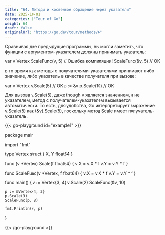 ```yaml
---
title: "64. Методы и косвенное обращение через указатели"
date: 2025-10-01
categories: ["Tour of Go"]
weight: 64
draft: false
originalUrl: "https://go.dev/tour/methods/6"
---
```


Сравнивая две предыдущие программы, вы могли заметить, что функции с аргументом-указателем должны принимать указатель:

var v Vertex
ScaleFunc(v, 5)  // Ошибка компиляции!
ScaleFunc(&v, 5) // OK

в то время как методы с получателями-указателями принимают либо значение, либо указатель в качестве получателя при вызове:

var v Vertex
v.Scale(5)  // OK
p := &v
p.Scale(10) // OK

Для вызова v.Scale(5), даже though v является значением, а не указателем, метод с получателем-указателем вызывается автоматически. То есть, для удобства, Go интерпретирует выражение v.Scale(5) как (&v).Scale(5), поскольку метод Scale имеет получатель-указатель.

{{< go-playground id="example1" >}}

package main

import "fmt"

type Vertex struct {
    X, Y float64
}

func (v *Vertex) Scale(f float64) {
    v.X = v.X * f
    v.Y = v.Y * f
}

func ScaleFunc(v *Vertex, f float64) {
    v.X = v.X * f
    v.Y = v.Y * f
}

func main() {
    v := Vertex{3, 4}
    v.Scale(2)
    ScaleFunc(&v, 10)

	p := &Vertex{4, 3}
	p.Scale(3)
	ScaleFunc(p, 8)

	fmt.Println(v, p)
}


{{< /go-playground >}} 